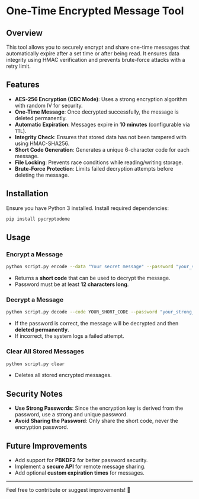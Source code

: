 # One-Time Encrypted Message Tool

## Overview
This tool allows you to securely encrypt and share one-time messages that automatically expire after a set time or after being read. It ensures data integrity using HMAC verification and prevents brute-force attacks with a retry limit.

## Features
- **AES-256 Encryption (CBC Mode)**: Uses a strong encryption algorithm with random IV for security.
- **One-Time Message**: Once decrypted successfully, the message is deleted permanently.
- **Automatic Expiration**: Messages expire in **10 minutes** (configurable via `TTL`).
- **Integrity Check**: Ensures that stored data has not been tampered with using HMAC-SHA256.
- **Short Code Generation**: Generates a unique 6-character code for each message.
- **File Locking**: Prevents race conditions while reading/writing storage.
- **Brute-Force Protection**: Limits failed decryption attempts before deleting the message.

## Installation
Ensure you have Python 3 installed. Install required dependencies:
```sh
pip install pycryptodome
```

## Usage

### Encrypt a Message
```sh
python script.py encode --data "Your secret message" --password "your_strong_password"
```
- Returns a **short code** that can be used to decrypt the message.
- Password must be at least **12 characters long**.

### Decrypt a Message
```sh
python script.py decode --code YOUR_SHORT_CODE --password "your_strong_password"
```
- If the password is correct, the message will be decrypted and then **deleted permanently**.
- If incorrect, the system logs a failed attempt.

### Clear All Stored Messages
```sh
python script.py clear
```
- Deletes all stored encrypted messages.

## Security Notes
- **Use Strong Passwords**: Since the encryption key is derived from the password, use a strong and unique password.
- **Avoid Sharing the Password**: Only share the short code, never the encryption password.

## Future Improvements
- Add support for **PBKDF2** for better password security.
- Implement a **secure API** for remote message sharing.
- Add optional **custom expiration times** for messages.

---
Feel free to contribute or suggest improvements! 🚀

